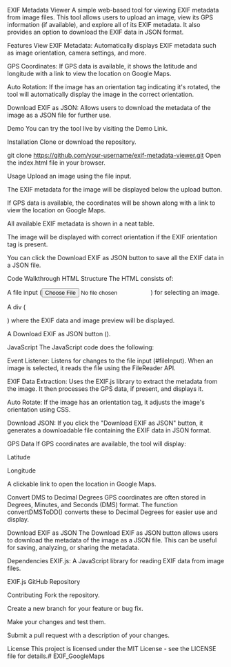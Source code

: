 EXIF Metadata Viewer
A simple web-based tool for viewing EXIF metadata from image files. This tool allows users to upload an image, view its GPS information (if available), and explore all of its EXIF metadata. It also provides an option to download the EXIF data in JSON format.

Features
View EXIF Metadata: Automatically displays EXIF metadata such as image orientation, camera settings, and more.

GPS Coordinates: If GPS data is available, it shows the latitude and longitude with a link to view the location on Google Maps.

Auto Rotation: If the image has an orientation tag indicating it's rotated, the tool will automatically display the image in the correct orientation.

Download EXIF as JSON: Allows users to download the metadata of the image as a JSON file for further use.

Demo
You can try the tool live by visiting the Demo Link.

Installation
Clone or download the repository.

git clone https://github.com/your-username/exif-metadata-viewer.git
Open the index.html file in your browser.

Usage
Upload an image using the file input.

The EXIF metadata for the image will be displayed below the upload button.

If GPS data is available, the coordinates will be shown along with a link to view the location on Google Maps.

All available EXIF metadata is shown in a neat table.

The image will be displayed with correct orientation if the EXIF orientation tag is present.

You can click the Download EXIF as JSON button to save all the EXIF data in a JSON file.

Code Walkthrough
HTML Structure
The HTML consists of:

A file input (<input type="file" id="fileInput" accept="image/*">) for selecting an image.

A div (<div id="output"></div>) where the EXIF data and image preview will be displayed.

A Download EXIF as JSON button (<button id="downloadJson" style="display:none;">Download EXIF as JSON</button>).

JavaScript
The JavaScript code does the following:

Event Listener: Listens for changes to the file input (#fileInput). When an image is selected, it reads the file using the FileReader API.

EXIF Data Extraction: Uses the EXIF.js library to extract the metadata from the image. It then processes the GPS data, if present, and displays it.

Auto Rotate: If the image has an orientation tag, it adjusts the image's orientation using CSS.

Download JSON: If you click the "Download EXIF as JSON" button, it generates a downloadable file containing the EXIF data in JSON format.

GPS Data
If GPS coordinates are available, the tool will display:

Latitude

Longitude

A clickable link to open the location in Google Maps.

Convert DMS to Decimal Degrees
GPS coordinates are often stored in Degrees, Minutes, and Seconds (DMS) format. The function convertDMSToDD() converts these to Decimal Degrees for easier use and display.

Download EXIF as JSON
The Download EXIF as JSON button allows users to download the metadata of the image as a JSON file. This can be useful for saving, analyzing, or sharing the metadata.

Dependencies
EXIF.js: A JavaScript library for reading EXIF data from image files.

EXIF.js GitHub Repository

Contributing
Fork the repository.

Create a new branch for your feature or bug fix.

Make your changes and test them.

Submit a pull request with a description of your changes.

License
This project is licensed under the MIT License - see the LICENSE file for details.# EXIF_GoogleMaps
